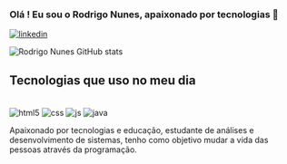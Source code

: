 ### Olá ! Eu sou o Rodrigo Nunes, apaixonado por tecnologias 👋

[![linkedin](https://img.shields.io/badge/LinkedIn-0077B5?style=for-the-badge&logo=linkedin&logoColor=white)](https://www.linkedin.com/in/rodrigo-nunes-7a9a957b/)

![Rodrigo Nunes GitHub stats](https://github-readme-stats.vercel.app/api?username=rodrigonunnes2022&show_icons=true&theme=dracula)

## Tecnologias que uso no meu dia 


<div style="display: "inline_block"><br/>
<img align="center" alt="html5" src="https://img.shields.io/badge/HTML5-E34F26?style=for-the-badge&logo=html5&logoColor=white" /s 
<div style="display: "inline_block">
<img align="center" alt="css" src="https://img.shields.io/badge/CSS3-1572B6?style=for-the-badge&logo=css3&logoColor=white" /s
<div style="display: "inline_block">
<img align="center" alt="js" src="https://img.shields.io/badge/JavaScript-F7DF1E?style=for-the-badge&logo=javascript&logoColor=black" /s
<div style="display: "inline_block">
<img align="center" alt="java" src="https://img.shields.io/badge/Java-ED8B00?style=for-the-badge&logo=java&logoColor=white" /s
</div><br/>

Apaixonado por tecnologias e educação, estudante de análises e desenvolvimento de sistemas, tenho como objetivo mudar a vida das pessoas através da programação.
